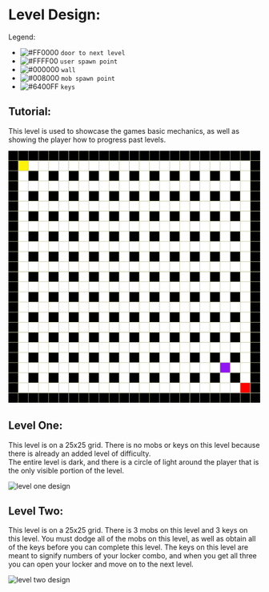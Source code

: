 # Level Design:
Legend:
- ![#FF0000](https://placehold.it/15/ff0000/000000?text=+) `door to next level`
- ![#FFFF00](https://placehold.it/15/ffff00/000000?text=+) `user spawn point`
- ![#000000](https://placehold.it/15/000000/000000?text=+) `wall`
- ![#008000](https://placehold.it/15/008000/000000?text=+) `mob spawn point`
- ![#6400FF](https://placehold.it/15/6400FF/000000?text=+) `keys`

## Tutorial:
This level is used to showcase the games basic mechanics, as well as showing the player how to progress past levels.

![tutorial design](https://github.com/notsaad/KinaxisContest/blob/master/GraphicsLibrary/LevelDesign/Tutorial/Tutorial%20Design.png)

## Level One:
This level is on a 25x25 grid. There is no mobs or keys on this level because there is already an added level of difficulty. <br>
The entire level is dark, and there is a circle of light around the player that is the only visible portion of the level.

![level one design](https://github.com/notsaad/KinaxisContest/blob/master/GraphicsLibrary/LevelDesign/Level1/Level1%20Design.png)

## Level Two:
This level is on a 25x25 grid. There is 3 mobs on this level and 3 keys on this level. You must dodge all of the mobs on this level, as well as obtain all of the keys before you can complete this level. The keys on this level are meant to signify numbers of your locker combo, and when you get all three you can open your locker and move on to the next level.

![level two design](https://github.com/notsaad/KinaxisContest/blob/master/GraphicsLibrary/LevelDesign/Level2/Level2%20Design.png)
